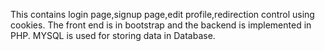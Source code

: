 This contains login page,signup page,edit profile,redirection control using cookies. The front end is in bootstrap and the backend is implemented in PHP. MYSQL is used for storing data in Database.
